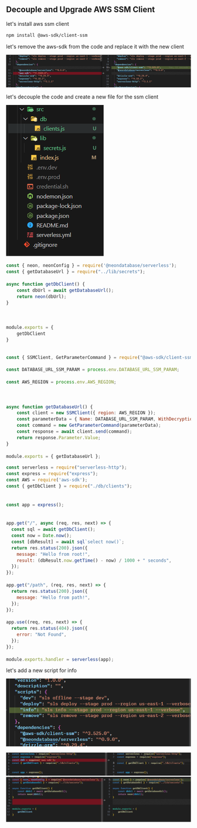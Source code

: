 ## Decouple and Upgrade AWS SSM Client

let's install aws ssm client

```bash
npm install @aws-sdk/client-ssm
```

let's remove the aws-sdk from the code and replace it with the new client

![alt text](image.png)

let's decouple the code and create a new file for the ssm client

![alt text](image-1.png)

```javascript
const { neon, neonConfig } = require('@neondatabase/serverless');
const { getDatabaseUrl } = require("../lib/secrets");

async function getDbClient() {
    const dbUrl = await getDatabaseUrl();
    return neon(dbUrl);
}



module.exports = {
    getDbClient
}
```

```javascript

const { SSMClient, GetParameterCommand } = require("@aws-sdk/client-ssm");

const DATABASE_URL_SSM_PARAM = process.env.DATABASE_URL_SSM_PARAM;

const AWS_REGION = process.env.AWS_REGION;



async function getDatabaseUrl() {
    const client = new SSMClient({ region: AWS_REGION });
    const parameterData = { Name: DATABASE_URL_SSM_PARAM, WithDecryption: true };
    const command = new GetParameterCommand(parameterData);
    const response = await client.send(command);
    return response.Parameter.Value;
}

module.exports = { getDatabaseUrl };
```

```javascript
const serverless = require("serverless-http");
const express = require("express");
const AWS = require('aws-sdk');
const { getDbClient } = require("./db/clients");


const app = express();


app.get("/", async (req, res, next) => {
  const sql = await getDbClient();
  const now = Date.now();
  const [dbResult] = await sql`select now()`;
  return res.status(200).json({
    message: "Hello from root!",
    result: (dbResult.now.getTime() - now) / 1000 + " seconds",
  });
});

app.get("/path", (req, res, next) => {
  return res.status(200).json({
    message: "Hello from path!",
  });
});

app.use((req, res, next) => {
  return res.status(404).json({
    error: "Not Found",
  });
});

module.exports.handler = serverless(app);
```

let's add a new script for info

![alt text](image-2.png)

![alt text](image-3.png)
![alt text](image-4.png)

